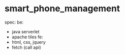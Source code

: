 # smart_phone_management
spec:
be:
- java serverlet
- apache tiles
fe:
- html, css, jquery
- fetch (call api)
